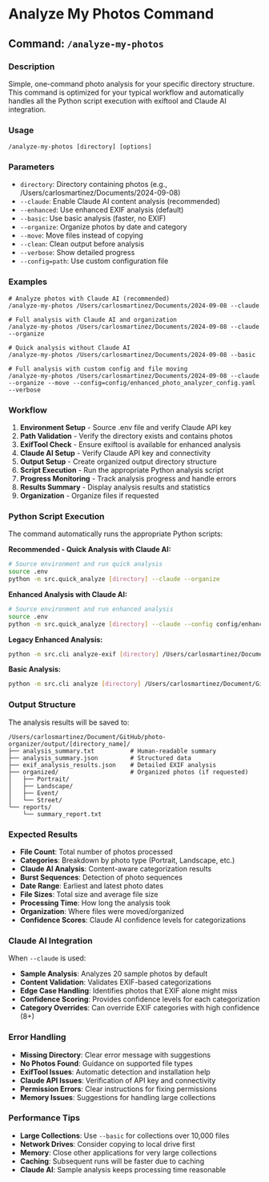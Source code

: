 # Analyze My Photos Command

## Command: `/analyze-my-photos`

### Description
Simple, one-command photo analysis for your specific directory structure. This command is optimized for your typical workflow and automatically handles all the Python script execution with exiftool and Claude AI integration.

### Usage
```
/analyze-my-photos [directory] [options]
```

### Parameters
- `directory`: Directory containing photos (e.g., /Users/carlosmartinez/Documents/2024-09-08)
- `--claude`: Enable Claude AI content analysis (recommended)
- `--enhanced`: Use enhanced EXIF analysis (default)
- `--basic`: Use basic analysis (faster, no EXIF)
- `--organize`: Organize photos by date and category
- `--move`: Move files instead of copying
- `--clean`: Clean output before analysis
- `--verbose`: Show detailed progress
- `--config=path`: Use custom configuration file

### Examples
```
# Analyze photos with Claude AI (recommended)
/analyze-my-photos /Users/carlosmartinez/Documents/2024-09-08 --claude

# Full analysis with Claude AI and organization
/analyze-my-photos /Users/carlosmartinez/Documents/2024-09-08 --claude --organize

# Quick analysis without Claude AI
/analyze-my-photos /Users/carlosmartinez/Documents/2024-09-08 --basic

# Full analysis with custom config and file moving
/analyze-my-photos /Users/carlosmartinez/Documents/2024-09-08 --claude --organize --move --config=config/enhanced_photo_analyzer_config.yaml --verbose
```

### Workflow
1. **Environment Setup** - Source .env file and verify Claude API key
2. **Path Validation** - Verify the directory exists and contains photos
3. **ExifTool Check** - Ensure exiftool is available for enhanced analysis
4. **Claude AI Setup** - Verify Claude API key and connectivity
5. **Output Setup** - Create organized output directory structure
6. **Script Execution** - Run the appropriate Python analysis script
7. **Progress Monitoring** - Track analysis progress and handle errors
8. **Results Summary** - Display analysis results and statistics
9. **Organization** - Organize files if requested

### Python Script Execution
The command automatically runs the appropriate Python scripts:

**Recommended - Quick Analysis with Claude AI:**
```bash
# Source environment and run quick analysis
source .env
python -m src.quick_analyze [directory] --claude --organize
```

**Enhanced Analysis with Claude AI:**
```bash
# Source environment and run enhanced analysis
source .env
python -m src.quick_analyze [directory] --claude --config config/enhanced_photo_analyzer_config.yaml --organize
```

**Legacy Enhanced Analysis:**
```bash
python -m src.cli analyze-exif [directory] /Users/carlosmartinez/Document/GitHub/photo-organizer/output/[directory_name] --organize --move
```

**Basic Analysis:**
```bash
python -m src.cli analyze [directory] /Users/carlosmartinez/Document/GitHub/photo-organizer/output/[directory_name]
```

### Output Structure
The analysis results will be saved to:
```
/Users/carlosmartinez/Document/GitHub/photo-organizer/output/[directory_name]/
├── analysis_summary.txt          # Human-readable summary
├── analysis_summary.json         # Structured data
├── exif_analysis_results.json    # Detailed EXIF analysis
├── organized/                    # Organized photos (if requested)
│   ├── Portrait/
│   ├── Landscape/
│   ├── Event/
│   └── Street/
└── reports/
    └── summary_report.txt
```

### Expected Results
- **File Count**: Total number of photos processed
- **Categories**: Breakdown by photo type (Portrait, Landscape, etc.)
- **Claude AI Analysis**: Content-aware categorization results
- **Burst Sequences**: Detection of photo sequences
- **Date Range**: Earliest and latest photo dates
- **File Sizes**: Total size and average file size
- **Processing Time**: How long the analysis took
- **Organization**: Where files were moved/organized
- **Confidence Scores**: Claude AI confidence levels for categorizations

### Claude AI Integration
When `--claude` is used:
- **Sample Analysis**: Analyzes 20 sample photos by default
- **Content Validation**: Validates EXIF-based categorizations
- **Edge Case Handling**: Identifies photos that EXIF alone might miss
- **Confidence Scoring**: Provides confidence levels for each categorization
- **Category Overrides**: Can override EXIF categories with high confidence (8+)

### Error Handling
- **Missing Directory**: Clear error message with suggestions
- **No Photos Found**: Guidance on supported file types
- **ExifTool Issues**: Automatic detection and installation help
- **Claude API Issues**: Verification of API key and connectivity
- **Permission Errors**: Clear instructions for fixing permissions
- **Memory Issues**: Suggestions for handling large collections

### Performance Tips
- **Large Collections**: Use `--basic` for collections over 10,000 files
- **Network Drives**: Consider copying to local drive first
- **Memory**: Close other applications for very large collections
- **Caching**: Subsequent runs will be faster due to caching
- **Claude AI**: Sample analysis keeps processing time reasonable 